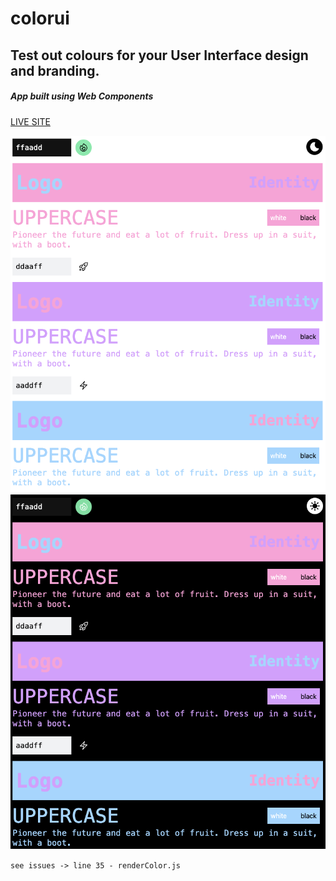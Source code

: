 # colorui
## Test out colours for your User Interface design and branding.
##### App built using Web Components

[LIVE SITE](https://colorui.github.io/v1/)

![PREVIEW](./preview.png)
![PREVIEW](./preview2.png)

`see issues -> line 35 - renderColor.js`


